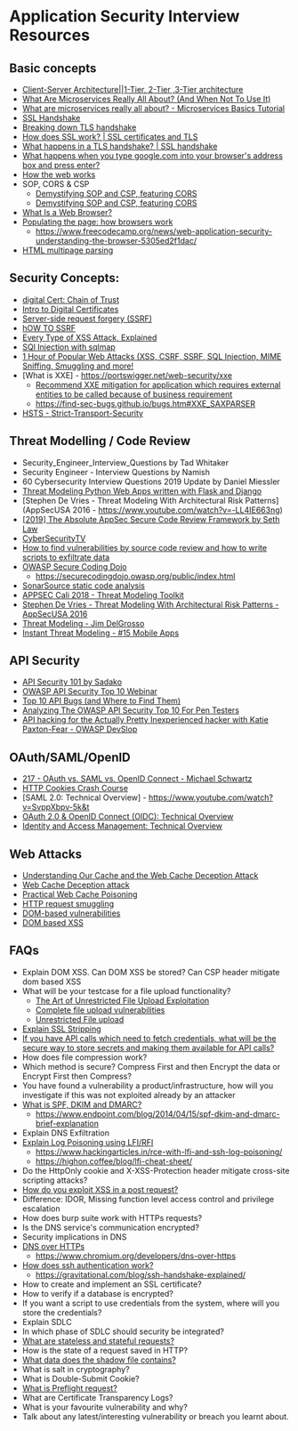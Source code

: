 # Application Security Interview Resources

## Basic concepts 
  - [Client-Server Architecture||1-Tier, 2-Tier ,3-Tier architecture](https://www.youtube.com/watch?v=ve82kSSj_Hs&ab_channel=BotEngineer)
  - [What Are Microservices Really All About? (And When Not To Use It)](https://www.youtube.com/watch?v=lTAcCNbJ7KE&ab_channel=ByteByteGo)
  - [What are microservices really all about? - Microservices Basics Tutorial](https://www.youtube.com/watch?v=j1gU2oGFayY&ab_channel=JavaBrains)
  - [SSL Handshake](https://www.youtube.com/watch?v=tKqSSOEjbgs&ab_channel=Simplilearn)
  - [Breaking down TLS handshake](https://www.youtube.com/watch?v=tKqSSOEjbgs&ab_channel=Simplilearn)
  - [How does SSL work? | SSL certificates and TLS](https://www.cloudflare.com/learning/ssl/how-does-ssl-work/)
  - [What happens in a TLS handshake? | SSL handshake](https://www.cloudflare.com/learning/ssl/what-happens-in-a-tls-handshake/)
  - [What happens when you type google.com into your browser's address box and press enter?](https://github.com/alex/what-happens-when)
  - [How the web works](https://developer.mozilla.org/en-US/docs/Learn/Getting_started_with_the_web/How_the_Web_works)
  - SOP, CORS & CSP
      - [Demystifying SOP and CSP, featuring CORS](https://dev.to/artis3n/demystifying-sop-and-csp-featuring-cors-16o3)
      - [Demystifying SOP and CSP, featuring CORS](https://blog.artis3nal.com/blog/demystifying-sop-and-csp/)
  - [What Is a Web Browser?](https://www.avast.com/c-what-is-a-web-browser)
  - [Populating the page: how browsers work](https://developer.mozilla.org/en-US/docs/Web/Performance/How_browsers_work)
      - https://www.freecodecamp.org/news/web-application-security-understanding-the-browser-5305ed2f1dac/
  - [HTML multipage parsing](https://html.spec.whatwg.org/multipage/parsing.html)


## Security Concepts:
  - [digital Cert: Chain of Trust](https://www.youtube.com/watch?v=heacxYUnFHA&ab_channel=DaveCrabbe)
  - [Intro to Digital Certificates](https://www.youtube.com/watch?v=qXLD2UHq2vk)
  - [Server-side request forgery (SSRF)](https://portswigger.net/web-security/ssrf)
  - [hOW TO SSRF](https://www.hackerone.com/application-security/how-server-side-request-forgery-ssrf)
  - [Every Type of XSS Attack, Explained](https://www.youtube.com/watch?v=nTCDQ0UmFgE&t)
  - [SQl Injection with sqlmap](https://www.youtube.com/watch?v=2YD4vygeghM&t)
  - [1 Hour of Popular Web Attacks (XSS, CSRF, SSRF, SQL Injection, MIME Sniffing, Smuggling and more!](https://www.youtube.com/watch?v=pdC3H8SX-F4)
  - [What is XXE] - https://portswigger.net/web-security/xxe
    - [Recommend XXE mitigation for application which requires external entities to be called because of business requirement](https://resources.infosecinstitute.com/topic/identify-mitigate-xxe-vulnerabilities/)
    - https://find-sec-bugs.github.io/bugs.htm#XXE_SAXPARSER
  - [HSTS - Strict-Transport-Security](https://developer.mozilla.org/en-US/docs/Web/HTTP/Headers/Strict-Transport-Security)

    
## Threat Modelling / Code Review 
  - Security_Engineer_Interview_Questions by Tad Whitaker
  - Security Engineer - Interview Questions by Namish
  - 60 Cybersecurity Interview Questions 2019 Update by Daniel Miessler
  - [Threat Modeling Python Web Apps written with Flask and Django](https://www.youtube.com/watch?v=DJ41leCuUm0 )
  - [Stephen De Vries - Threat Modeling With Architectural Risk Patterns](AppSecUSA 2016 - https://www.youtube.com/watch?v=-LL4IE663ng)
  - [[2019] The Absolute AppSec Secure Code Review Framework by Seth Law](https://www.youtube.com/watch?v=Kepd1HsoE8o)
  - [CyberSecurityTV](https://www.youtube.com/c/CyberSecurityTV/videos)
  - [How to find vulnerabilities by source code review and how to write scripts to exfiltrate data](https://www.youtube.com/watch?v=eQ1I0wzS8p0&t)
  - [OWASP Secure Coding Dojo](https://owasp.org/www-project-secure-coding-dojo/)
    - https://securecodingdojo.owasp.org/public/index.html
  - [SonarSource static code analysis](https://rules.sonarsource.com/)
  - [APPSEC Cali 2018 - Threat Modeling Toolkit](https://www.youtube.com/watch?v=KGy_KCRUGd4)
  - [Stephen De Vries - Threat Modeling With Architectural Risk Patterns - AppSecUSA 2016](https://www.youtube.com/watch?v=-LL4IE663ng)
  - [Threat Modeling - Jim DelGrosso](https://www.youtube.com/watch?v=We2cy8JwVqc)
  - [Instant Threat Modeling - #15 Mobile Apps](https://www.youtube.com/watch?v=l4GtDZZFcA8)


## API Security
 - [API Security 101 by Sadako](https://www.youtube.com/watch?v=ijalD2NkRFg)
 - [OWASP API Security Top 10 Webinar](https://www.youtube.com/watch?v=zTkv_9ChVPY )
 - [Top 10 API Bugs (and Where to Find Them)](https://www.youtube.com/watch?v=aQGbYfalRTA&t)
 - [Analyzing The OWASP API Security Top 10 For Pen Testers](https://www.youtube.com/watch?v=5UTHUZ3NGfw&t)
 - [API hacking for the Actually Pretty Inexperienced hacker with Katie Paxton-Fear - OWASP DevSlop](https://www.youtube.com/watch?v=qqmyAxfGV9c)

## OAuth/SAML/OpenID
  - [217 - OAuth vs. SAML vs. OpenID Connect - Michael Schwartz](https://www.youtube.com/watch?v=lLeKTVobxDM&ab_channel=LASCON)
  - [HTTP Cookies Crash Course](https://www.youtube.com/watch?v=sovAIX4doOE&t)
  - [SAML 2.0: Technical Overview] - https://www.youtube.com/watch?v=SvppXbpv-5k&t
  - [OAuth 2.0 & OpenID Connect (OIDC): Technical Overview](https://www.youtube.com/watch?v=rTzlF-U9Y6Y)
  - [Identity and Access Management: Technical Overview](https://www.youtube.com/watch?v=Tcvsefz5DmA)


## Web Attacks
  - [Understanding Our Cache and the Web Cache Deception Attack](https://blog.cloudflare.com/understanding-our-cache-and-the-web-cache-deception-attack/)
  - [Web Cache Deception attack](https://omergil.blogspot.com/2017/02/web-cache-deception-attack.html)
  - [Practical Web Cache Poisoning](https://portswigger.net/research/practical-web-cache-poisoning)
  - [HTTP request smuggling](https://portswigger.net/web-security/request-smuggling)
  - [DOM-based vulnerabilities](https://portswigger.net/web-security/dom-based)
  - [DOM based XSS](https://portswigger.net/web-security/cross-site-scripting/dom-based)
  
  
 ## FAQs 
- Explain DOM XSS. Can DOM XSS be stored? Can CSP header mitigate dom based XSS
- What will be your testcase for a file upload functionality?
    - [The Art of Unrestricted File Upload Exploitation](https://bugdisclose.medium.com/art-of-unrestricted-file-upload-exploitation-92ed28796d0)
    - [Complete file upload vulnerabilities](https://resources.infosecinstitute.com/topic/file-upload-vulnerabilities/#gref)
    - [Unrestricted File upload](https://owasp.org/www-community/vulnerabilities/Unrestricted_File_Upload)
- [Explain SSL Stripping](https://blog.cloudflare.com/performing-preventing-ssl-stripping-a-plain-english-primer/)
- [If you have API calls which need to fetch credentials, what will be the secure way to store secrets and making them available for API calls?](https://medium.com/hackernoon/where-do-you-keep-credentials-for-your-lambda-functions-cac746048480)
- How does file compression work?
- Which method is secure? Compress First and then Encrypt the data or Encrypt First then Compress?
- You have found a vulnerability a product/infrastructure, how will you investigate if this was not exploited already by an attacker
- [What is SPF, DKIM and DMARC?](https://www.smartertools.com/blog/2019/04/09-understanding-spf-dkim-dmarc)
    - https://www.endpoint.com/blog/2014/04/15/spf-dkim-and-dmarc-brief-explanation
- Explain DNS Exfiltration
- [Explain Log Poisoning using LFI/RFI](https://www.hackingarticles.in/apache-log-poisoning-through-lfi/)
    - https://www.hackingarticles.in/rce-with-lfi-and-ssh-log-poisoning/
    - https://highon.coffee/blog/lfi-cheat-sheet/
- Do the HttpOnly cookie and X-XSS-Protection header mitigate cross-site scripting attacks?
- [How do you exploit XSS in a post request?](https://portswigger.net/blog/exploiting-xss-in-post-requests)
- Difference: IDOR, Missing function level access control and privilege escalation
- How does burp suite work with HTTPs requests?
- Is the DNS service's communication encrypted?
- Security implications in DNS
- [DNS over HTTPs](https://hacks.mozilla.org/2018/05/a-cartoon-intro-to-dns-over-https/)
    - https://www.chromium.org/developers/dns-over-https
- [How does ssh authentication work?](https://www.digitalocean.com/community/tutorials/understanding-the-ssh-encryption-and-connection-process)
    - https://gravitational.com/blog/ssh-handshake-explained/
- How to create and implement an SSL certificate?
- How to verify if a database is encrypted?
- If you want a script to use credentials from the system, where will you store the credentials?
- Explain SDLC
- In which phase of SDLC should security be integrated?
- [What are stateless and stateful requests?](https://www.geeksforgeeks.org/difference-between-stateless-and-stateful-protocol/)
- How is the state of a request saved in HTTP?
- [What data does the shadow file contains?](https://www.cyberciti.biz/faq/understanding-etcshadow-file/)
- What is salt in cryptography?
- What is Double-Submit Cookie?
- [What is Preflight request?](https://developer.mozilla.org/en-US/docs/Glossary/Preflight_request)
- What are Certificate Transparency Logs?
- What is your favourite vulnerability and why?
- Talk about any latest/interesting vulnerability or breach you learnt about.


